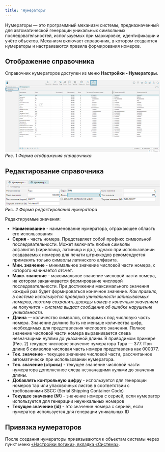 ```yaml
---
title: 'Нумераторы'
---
```


Нумераторы — это программный механизм системы, предназначенный для автоматической генерации уникальных символьных
последовательностей, используемых при маркировке, идентификации и учёте объектов. Механизм включает справочник, в 
котором создаются нумераторы и настраиваются правила формирования номеров. 

## Отображение справочника
Справочник нумераторов доступен из меню **Настройки - Нумераторы**.

![](img/defaultnumerators1.png)<br/>
_Рис. 1 Форма отображения справочника_


## Редактирование справочника

![](img/defaultnumerators2.png)<br/>
_Рис. 2 Форма редактирования нумератора_

Редактируемые значения:
- **Наименование** - наименование нумератора, отражающее область его использования
- **Серия** - часть номера. Представляет собой префикс символьной последовательности. Может включать любые символы  
  алфавитов (кириллица, латиница и др.), однако при использовании создаваемых номеров для печати штрихкодов 
  рекомендуется применять только символы латинского алфавита. 
- **Мин. значение** - минимальное значение числовой части номера, с которого начинается отсчет.
- **Макс. значение** - максимальное значение числовой части номера, на котором заканчивается формирование числовой 
  последовательности. При достижении максимального значения каждый раз будет формироваться конечное значение. 
  _Как правило, в системе используется проверка уникальности записываемых номеров, поэтому сохранить дважды номер с 
  конечным значением не получится - система выдаст сообщение об ошибке нарушение уникальности._
- **Длина** — количество символов, отводимых под числовую часть номера. Значение должно быть не меньше количества цифр,
  необходимых для представления числового значения. Полное значение числовой части номера выравнивается слева
  незначащими нулями до указанной длины. В приводимом примере (Рис. 2) 
  текущее числовое значение нумератора Тара — 377. При длине 6 символов числовая часть номера представлена как 000377. 
- **Тек. значение** - текущее значение числовой части, рассчитанное автоматически при использовании нумератора. 
- **Тек. значение (строка)** - текущее значение числовой части нумератора дополненное слева незначащими нулями до 
  значения длины.
- **Добавлять контрольную цифру** - используется для генерации номеров тар или упаковочных листов в соответствии с 
  требованиями SSCC (Serial Shipping Container Code)   
- **Текущее значение (№)** - значение номера с серией, если нумератор используется для генерации неуникальных номеров
- **Текущее значение (id)** - это значение номера с серией, если нумератор используется для генерации уникальных ID


## Привязка нумераторов

После создания нумераторы привязываются к объектам системы через пункт
меню [«Настройки логики», вкладка «Система»](options.md#вкладка-система).



